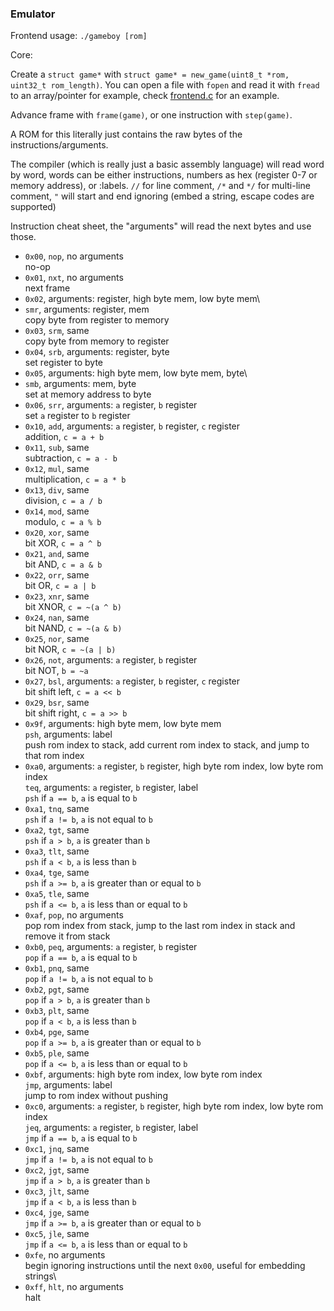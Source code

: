 ### Emulator

Frontend usage: `./gameboy [rom]`

Core:

Create a `struct game*` with `struct game* = new_game(uint8_t *rom, uint32_t rom_length)`. You can open a file with `fopen` and read it with `fread` to an array/pointer for example, check [frontend.c](frontend.c) for an example.

Advance frame with `frame(game)`, or one instruction with `step(game)`.

A ROM for this literally just contains the raw bytes of the instructions/arguments.

The compiler (which is really just a basic assembly language) will read word by word, words can be either instructions, numbers as hex (register 0-7 or memory address), or :labels. `//` for line comment, `/*` and `*/` for multi-line comment, `"` will start and end ignoring (embed a string, escape codes are supported)

Instruction cheat sheet, the "arguments" will read the next bytes and use those.

- `0x00`, `nop`, no arguments\
  no-op
- `0x01`, `nxt`, no arguments\
  next frame
- `0x02`, arguments: register, high byte mem, low byte mem\
- `smr`, arguments: register, mem\
  copy byte from register to memory
- `0x03`, `srm`, same\
  copy byte from memory to register
- `0x04`, `srb`, arguments: register, byte\
  set register to byte
- `0x05`, arguments: high byte mem, low byte mem, byte\
- `smb`, arguments: mem, byte\
  set at memory address to byte
- `0x06`, `srr`, arguments: `a` register, `b` register\
  set `a` register to `b` register
- `0x10`, `add`, arguments: `a` register, `b` register, `c` register\
  addition, `c = a + b`
- `0x11`, `sub`, same\
  subtraction, `c = a - b`
- `0x12`, `mul`, same\
  multiplication, `c = a * b`
- `0x13`, `div`, same\
  division, `c = a / b`
- `0x14`, `mod`, same\
  modulo, `c = a % b`
- `0x20`, `xor`, same\
  bit XOR, `c = a ^ b`
- `0x21`, `and`, same\
  bit AND, `c = a & b`
- `0x22`, `orr`, same\
  bit OR, `c = a | b`
- `0x23`, `xnr`, same\
  bit XNOR, `c = ~(a ^ b)`
- `0x24`, `nan`, same\
  bit NAND, `c = ~(a & b)`
- `0x25`, `nor`, same\
  bit NOR, `c = ~(a | b)`
- `0x26`, `not`, arguments: `a` register, `b` register\
  bit NOT, `b = ~a`
- `0x27`, `bsl`, arguments: `a` register, `b` register, `c` register\
  bit shift left, `c = a << b`
- `0x29`, `bsr`, same\
  bit shift right, `c = a >> b`
- `0x9f`, arguments: high byte mem, low byte mem\
  `psh`, arguments: label\
  push rom index to stack, add current rom index to stack, and jump to that rom index
- `0xa0`, arguments: `a` register, `b` register, high byte rom index, low byte rom index\
  `teq`, arguments: `a` register, `b` register, label\
  `psh` if `a == b`, `a` is equal to `b`
- `0xa1`, `tnq`, same\
  `psh` if `a != b`, `a` is not equal to `b`
- `0xa2`, `tgt`, same\
  `psh` if `a > b`, `a` is greater than `b`
- `0xa3`, `tlt`, same\
  `psh` if `a < b`, `a` is less than `b`
- `0xa4`, `tge`, same\
  `psh` if `a >= b`, `a` is greater than or equal to `b`
- `0xa5`, `tle`, same\
  `psh` if `a <= b`, `a` is less than or equal to `b`
- `0xaf`, `pop`, no arguments\
  pop rom index from stack, jump to the last rom index in stack and remove it from stack
- `0xb0`, `peq`, arguments: `a` register, `b` register\
  `pop` if `a == b`, `a` is equal to `b`
- `0xb1`, `pnq`, same\
  `pop` if `a != b`, `a` is not equal to `b`
- `0xb2`, `pgt`, same\
  `pop` if `a > b`, `a` is greater than `b`
- `0xb3`, `plt`, same\
  `pop` if `a < b`, `a` is less than `b`
- `0xb4`, `pge`, same\
  `pop` if `a >= b`, `a` is greater than or equal to `b`
- `0xb5`, `ple`, same\
  `pop` if `a <= b`, `a` is less than or equal to `b`
- `0xbf`, arguments: high byte rom index, low byte rom index\
  `jmp`, arguments: label\
  jump to rom index without pushing
- `0xc0`, arguments: `a` register, `b` register, high byte rom index, low byte rom index\
  `jeq`, arguments: `a` register, `b` register, label\
  `jmp` if `a == b`, `a` is equal to `b`
- `0xc1`, `jnq`, same\
  `jmp` if `a != b`, `a` is not equal to `b`
- `0xc2`, `jgt`, same\
  `jmp` if `a > b`, `a` is greater than `b`
- `0xc3`, `jlt`, same\
  `jmp` if `a < b`, `a` is less than `b`
- `0xc4`, `jge`, same\
  `jmp` if `a >= b`, `a` is greater than or equal to `b`
- `0xc5`, `jle`, same\
  `jmp` if `a <= b`, `a` is less than or equal to `b`
- `0xfe`, no arguments\
  begin ignoring instructions until the next `0x00`, useful for embedding strings\
- `0xff`, `hlt`, no arguments\
  halt
